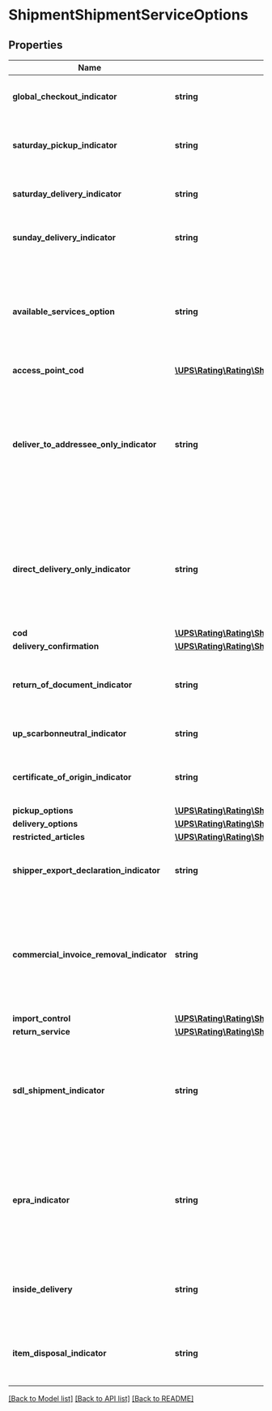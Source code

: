 # ShipmentShipmentServiceOptions

## Properties
Name | Type | Description | Notes
------------ | ------------- | ------------- | -------------
**global_checkout_indicator** | **string** | A flag indicating if the shipment requires a GlobalCheckoutIndicator. True if GlobalCheckoutIndicator tag exists; false otherwise  Empty Tag. | [optional] 
**saturday_pickup_indicator** | **string** | A flag indicating if the shipment requires a Saturday pickup. True if SaturdayPickupIndicator tag exists; false otherwise. Not available for GFP rating requests.  Empty Tag. | [optional] 
**saturday_delivery_indicator** | **string** | A flag indicating if a shipment must be delivered on a Saturday. True if SaturdayDeliveryIndicator tag exists; false otherwise  Empty Tag. | [optional] 
**sunday_delivery_indicator** | **string** | A flag indicating if a shipment must be delivered on a Sunday. True if SundayDeliveryIndicator tag exists; false otherwise  Empty Tag. | [optional] 
**available_services_option** | **string** | If we need diferent available services in response, this option is used for shop request option. SaturdayDeliveryIndicator/ SundayDeliveryIndicator will be ignored in that case.  Valid Values:1- Weekday+Saturday services2- Weekday+Sunday services3- Weekday+Sat services+Sun services | [optional] 
**access_point_cod** | [**\UPS\Rating\Rating\ShipmentServiceOptionsAccessPointCOD**](ShipmentServiceOptionsAccessPointCOD.md) |  | [optional] 
**deliver_to_addressee_only_indicator** | **string** | Presence/Absence Indicator. Any value inside is ignored.  DeliverToAddresseeOnlyIndicator is shipper specified restriction that requires the addressee to be the one who takes final delivery of the \&quot;Hold For PickUp at UPS Access Point\&quot; package.  Presence of indicator means shipper restriction will apply to the shipment.  Only valid for Shipment Indication type \&quot;01 - Hold For PickUp at UPS Access Point\&quot;. | [optional] 
**direct_delivery_only_indicator** | **string** | Presence/Absence Indicator. Any value inside is ignored. Direct Delivery Only (DDO) accessorial in a request would ensure that delivery is made only to the Ship To address on the shipping label.  This accessorial is not valid with Shipment Indication Types: - 01 - Hold For Pickup At UPS Access Point - 02 - UPS Access Point™ Delivery | [optional] 
**cod** | [**\UPS\Rating\Rating\ShipmentServiceOptionsCOD**](ShipmentServiceOptionsCOD.md) |  | [optional] 
**delivery_confirmation** | [**\UPS\Rating\Rating\ShipmentServiceOptionsDeliveryConfirmation**](ShipmentServiceOptionsDeliveryConfirmation.md) |  | [optional] 
**return_of_document_indicator** | **string** | Return of Documents Indicator - If the flag is present, the shipper has requested the ReturnOfDocument accessorial be added to the shipment  Valid for Poland to Poland shipment. | [optional] 
**up_scarbonneutral_indicator** | **string** | UPS carbon neutral indicator. Indicates the shipment will be rated as carbon neutral. | [optional] 
**certificate_of_origin_indicator** | **string** | The empty tag in request indicates that customer would be using UPS prepared SED form.  Valid for UPS World Wide Express Freight shipments. | [optional] 
**pickup_options** | [**\UPS\Rating\Rating\ShipmentServiceOptionsPickupOptions**](ShipmentServiceOptionsPickupOptions.md) |  | [optional] 
**delivery_options** | [**\UPS\Rating\Rating\ShipmentServiceOptionsDeliveryOptions**](ShipmentServiceOptionsDeliveryOptions.md) |  | [optional] 
**restricted_articles** | [**\UPS\Rating\Rating\ShipmentServiceOptionsRestrictedArticles**](ShipmentServiceOptionsRestrictedArticles.md) |  | [optional] 
**shipper_export_declaration_indicator** | **string** | The empty tag in request indicates that customer would be using UPS prepared SED form.  Valid for UPS World Wide Express Freight shipments. | [optional] 
**commercial_invoice_removal_indicator** | **string** | Presence/Absence Indicator. Any value inside is ignored. CommercialInvoiceRemovalIndicator - empty tag means indicator is present. CommercialInvoiceRemovalIndicator allows a shipper to dictate that UPS remove the Commercial Invoice from the user&#x27;s shipment before the shipment is delivered to the ultimate consignee. | [optional] 
**import_control** | [**\UPS\Rating\Rating\ShipmentServiceOptionsImportControl**](ShipmentServiceOptionsImportControl.md) |  | [optional] 
**return_service** | [**\UPS\Rating\Rating\ShipmentServiceOptionsReturnService**](ShipmentServiceOptionsReturnService.md) |  | [optional] 
**sdl_shipment_indicator** | **string** | Empty Tag means the indicator is present. This field is a flag to indicate if the receiver needs SDL rates in response. True if SDLShipmentIndicator tag exists; false otherwise.  If present, the State Department License (SDL) rates will be returned in the response.This service requires that the account number is enabled for SDL. | [optional] 
**epra_indicator** | **string** | For valid values, refer to Rating and Shipping COD Supported Countries or Territories in the Appendix.Presence/Absence Indicator. Any value inside is ignored. This field is a flag to indicate Package Release Code is requested for shipment.  This accessorial is only valid with ShipmentIndicationType &#x27;01&#x27; - Hold for Pickup at UPS Access Point™. | [optional] 
**inside_delivery** | **string** | Inside Delivery accessory. Valid values: - 01 - White Glove - 02 - Room of Choice - 03 - Installation  Shippers account needs to have a valid contract for Heavy Goods Service. | [optional] 
**item_disposal_indicator** | **string** | Presence/Absence Indicator. Any value inside is ignored. If present, indicates that the customer would like items disposed.   Shippers account needs to have a valid contract for Heavy Goods Service. | [optional] 

[[Back to Model list]](../../README.md#documentation-for-models) [[Back to API list]](../../README.md#documentation-for-api-endpoints) [[Back to README]](../../README.md)


